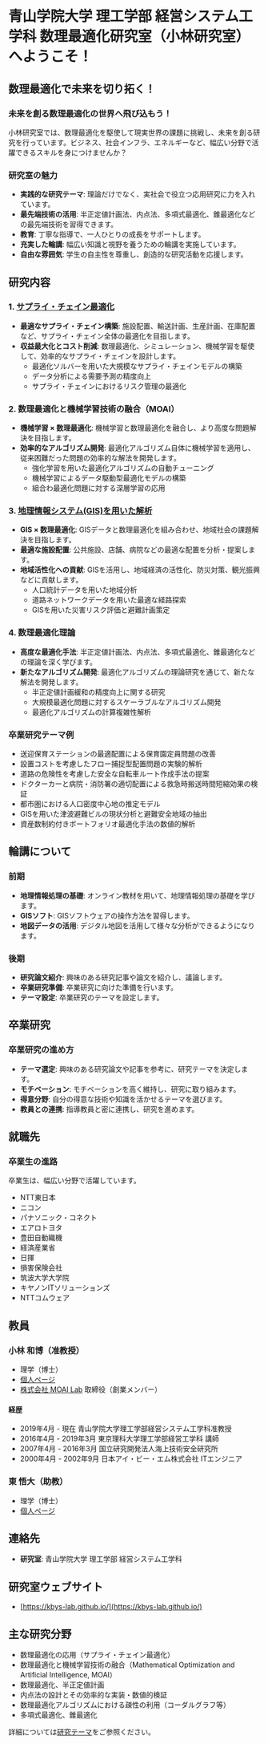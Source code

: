 # 青山学院大学 理工学部 経営システム工学科 数理最適化研究室（小林研究室）へようこそ！

## 数理最適化で未来を切り拓く！

### 未来を創る数理最適化の世界へ飛び込もう！

小林研究室では、数理最適化を駆使して現実世界の課題に挑戦し、未来を創る研究を行っています。ビジネス、社会インフラ、エネルギーなど、幅広い分野で活躍できるスキルを身につけませんか？

### 研究室の魅力

*   **実践的な研究テーマ**: 理論だけでなく、実社会で役立つ応用研究に力を入れています。
*   **最先端技術の活用**: 半正定値計画法、内点法、多項式最適化、錐最適化などの最先端技術を習得できます。
*   **教育**: 丁寧な指導で、一人ひとりの成長をサポートします。
*   **充実した輪講**: 幅広い知識と視野を養うための輪講を実施しています。
*   **自由な雰囲気**: 学生の自主性を尊重し、創造的な研究活動を応援します。

## 研究内容

### 1. [サプライ・チェイン最適化](scm.md)

*   **最適なサプライ・チェイン構築**: 施設配置、輸送計画、生産計画、在庫配置など、サプライ・チェイン全体の最適化を目指します。
*   **収益最大化とコスト削減**: 数理最適化、シミュレーション、機械学習を駆使して、効率的なサプライ・チェインを設計します。
    *   最適化ソルバーを用いた大規模なサプライ・チェインモデルの構築
    *   データ分析による需要予測の精度向上
    *   サプライ・チェインにおけるリスク管理の最適化

### 2. 数理最適化と機械学習技術の融合（MOAI）

*   **機械学習 × 数理最適化**: 機械学習と数理最適化を融合し、より高度な問題解決を目指します。
*   **効率的なアルゴリズム開発**: 最適化アルゴリズム自体に機械学習を適用し、従来困難だった問題の効率的な解法を開発します。
    *   強化学習を用いた最適化アルゴリズムの自動チューニング
    *   機械学習によるデータ駆動型最適化モデルの構築
    *   組合わ最適化問題に対する深層学習の応用

### 3. [地理情報システム(GIS)を用いた解析](gis.md)

*   **GIS × 数理最適化**: GISデータと数理最適化を組み合わせ、地域社会の課題解決を目指します。
*   **最適な施設配置**: 公共施設、店舗、病院などの最適な配置を分析・提案します。
*   **地域活性化への貢献**: GISを活用し、地域経済の活性化、防災対策、観光振興などに貢献します。
    *   人口統計データを用いた地域分析
    *   道路ネットワークデータを用いた最適な経路探索
    *   GISを用いた災害リスク評価と避難計画策定

### 4. 数理最適化理論

*   **高度な最適化手法**: 半正定値計画法、内点法、多項式最適化、錐最適化などの理論を深く学びます。
*   **新たなアルゴリズム開発**: 最適化アルゴリズムの理論研究を通じて、新たな解法を開発します。
    *   半正定値計画緩和の精度向上に関する研究
    *   大規模最適化問題に対するスケーラブルなアルゴリズム開発
    *   最適化アルゴリズムの計算複雑性解析

### 卒業研究テーマ例

*   送迎保育ステーションの最適配置による保育園定員問題の改善
*   設置コストを考慮したフロー捕捉型配置問題の実験的解析
*   道路の危険性を考慮した安全な自転車ルート作成手法の提案
*   ドクターカーと病院・消防署の適切配置による救急時搬送時間短縮効果の検証
*   都市圏における人口密度中心地の推定モデル
*   GISを用いた津波避難ビルの現状分析と避難安全地域の抽出
*   資産数制約付きポートフォリオ最適化手法の数値的解析

## 輪講について

### 前期

*   **地理情報処理の基礎**: オンライン教材を用いて、地理情報処理の基礎を学びます。
*   **GISソフト**: GISソフトウェアの操作方法を習得します。
*   **地図データの活用**: デジタル地図を活用して様々な分析ができるようになります。

### 後期

*   **研究論文紹介**: 興味のある研究記事や論文を紹介し、議論します。
*   **卒業研究準備**: 卒業研究に向けた準備を行います。
*   **テーマ設定**: 卒業研究のテーマを設定します。

## 卒業研究

### 卒業研究の進め方

*   **テーマ選定**: 興味のある研究論文や記事を参考に、研究テーマを決定します。
*   **モチベーション**: モチベーションを高く維持し、研究に取り組みます。
*   **得意分野**: 自分の得意な技術や知識を活かせるテーマを選びます。
*   **教員との連携**: 指導教員と密に連携し、研究を進めます。

## 就職先

### 卒業生の進路

卒業生は、幅広い分野で活躍しています。

*   NTT東日本
*   ニコン
*   パナソニック・コネクト
*   エアロトヨタ
*   豊田自動織機
*   経済産業省
*   日揮
*   損害保険会社
*   筑波大学大学院
*   キヤノンITソリューションズ
*   NTTコムウェア

## 教員

### 小林 和博（准教授）
- 理学（博士）
- [個人ページ](https://kaz-kobayashi.github.io/)
- [株式会社 MOAI Lab](https://www.moai-lab.jp/) 取締役（創業メンバー）

#### 経歴
- 2019年4月 - 現在 青山学院大学理工学部経営システム工学科准教授
- 2016年4月 - 2019年3月 東京理科大学理工学部経営工学科 講師
- 2007年4月 - 2016年3月 国立研究開発法人海上技術安全研究所
- 2000年4月 - 2002年9月 日本アイ・ビー・エム株式会社 ITエンジニア

### 東 悟大（助教）
- 理学（博士）
- [個人ページ](https://godazm.org/)


## 連絡先

*   **研究室**: 青山学院大学 理工学部 経営システム工学科

## 研究室ウェブサイト

*   [https://kbys-lab.github.io/](https://kbys-lab.github.io/)


## 主な研究分野
- 数理最適化の応用（サプライ・チェイン最適化）
- 数理最適化と機械学習技術の融合（Mathematical Optimization and Artificial Intelligence, MOAI）
- 数理最適化、半正定値計画
- 内点法の設計とその効率的な実装・数値的検証
- 数理最適化アルゴリズムにおける疎性の利用（コーダルグラフ等）
- 多項式最適化、錐最適化

詳細については[研究テーマ](research.md)をご参照ください。
